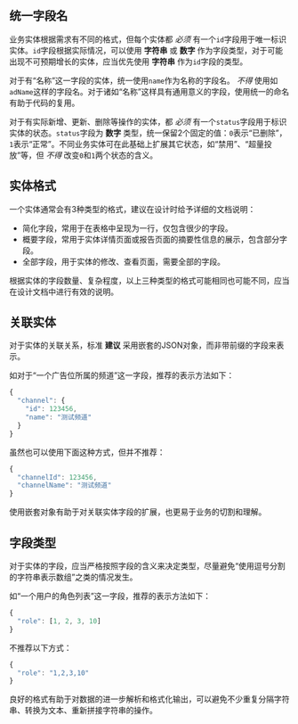 ## 统一字段名

业务实体根据需求有不同的格式，但每个实体都 *必须* 有一个`id`字段用于唯一标识实体。`id`字段根据实际情况，可以使用 **字符串** 或 **数字** 作为字段类型，对于可能出现不可预期增长的实体，应当优先使用 **字符串** 作为`id`字段的类型。

对于有“名称”这一字段的实体，统一使用`name`作为名称的字段名。 *不得* 使用如`adName`这样的字段名。对于诸如“名称”这样具有通用意义的字段，使用统一的命名有助于代码的复用。

对于有实际新增、更新、删除等操作的实体，都 *必须* 有一个`status`字段用于标识实体的状态。`status`字段为 **数字** 类型，统一保留2个固定的值：`0`表示“已删除”，`1`表示“正常”。不同业务实体可在此基础上扩展其它状态，如“禁用”、“超量投放”等，但 *不得* 改变`0`和`1`两个状态的含义。

## 实体格式

一个实体通常会有3种类型的格式，建议在设计时给予详细的文档说明：

- 简化字段，常用于在表格中呈现为一行，仅包含很少的字段。
- 概要字段，常用于实体详情页面或报告页面的摘要性信息的展示，包含部分字段。
- 全部字段，用于实体的修改、查看页面，需要全部的字段。

根据实体的字段数量、复杂程度，以上三种类型的格式可能相同也可能不同，应当在设计文档中进行有效的说明。

## 关联实体

对于实体的关联关系，标准 **建议** 采用嵌套的JSON对象，而非带前缀的字段来表示。

如对于“一个广告位所属的频道”这一字段，推荐的表示方法如下：
```javascript
{
  "channel": {
    "id": 123456,
    "name": "测试频道"
  }
}
```
虽然也可以使用下面这种方式，但并不推荐：
```javascript
{
  "channelId": 123456,
  "channelName": "测试频道"
}
```
使用嵌套对象有助于对关联实体字段的扩展，也更易于业务的切割和理解。

## 字段类型

对于实体的字段，应当严格按照字段的含义来决定类型，尽量避免“使用逗号分割的字符串表示数组”之类的情况发生。

如“一个用户的角色列表”这一字段，推荐的表示方法如下：
```javascript
{
  "role": [1, 2, 3, 10]
}
```
不推荐以下方式：
```javascript
{
  "role": "1,2,3,10"
}
```
良好的格式有助于对数据的进一步解析和格式化输出，可以避免不少重复分隔字符串、转换为文本、重新拼接字符串的操作。